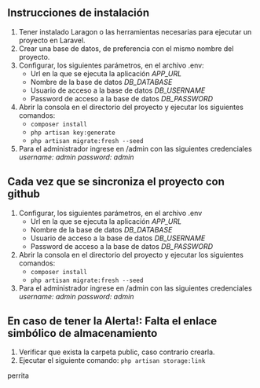## Instrucciones de instalación
1. Tener instalado Laragon o las herramientas necesarias para ejecutar un proyecto en Laravel.
2. Crear una base de datos, de preferencia con el mismo nombre del proyecto.
3. Configurar, los siguientes parámetros, en el archivo .env:
    - Url en la que se ejecuta la aplicación *APP_URL*
    - Nombre de la base de datos *DB_DATABASE*
    - Usuario de acceso a la base de datos *DB_USERNAME*
    - Password de acceso a la base de datos *DB_PASSWORD*
4. Abrir la consola en el directorio del proyecto y ejecutar los siguientes comandos:
    - `composer install`
    - `php artisan key:generate`
    - `php artisan migrate:fresh --seed`
5. Para el administrador ingrese en /admin con las siguientes credenciales
    *username: admin*
    *password: admin*

## Cada vez que se sincroniza el proyecto con github
1. Configurar, los siguientes parámetros, en el archivo .env
    - Url en la que se ejecuta la aplicación *APP_URL*
    - Nombre de la base de datos *DB_DATABASE*
    - Usuario de acceso a la base de datos *DB_USERNAME*
    - Password de acceso a la base de datos *DB_PASSWORD*
2. Abrir la consola en el directorio del proyecto y ejecutar los siguientes comandos:
    - `composer install`
    - `php artisan migrate:fresh --seed`
3. Para el administrador ingrese en /admin con las siguientes credenciales
    *username: admin*
    *password: admin*

## En caso de tener la Alerta!: Falta el enlace simbólico de almacenamiento
1. Verificar que exista la carpeta public, caso contrario crearla.
2. Ejecutar el siguiente comando: `php artisan storage:link`

perrita